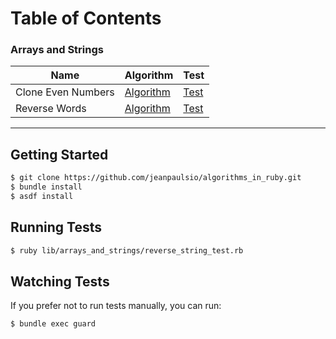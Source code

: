 # Table of Contents

### Arrays and Strings

<table>
  <thead>
    <tr>
      <th>Name</th>
      <th>Algorithm</th>
      <th>Test</th>
    </tr>
  </thead>
  <tbody>
    <tr>
      <td>Clone Even Numbers</td>
      <td><a href="./lib/arrays_and_strings/clone_even_numbers.rb">Algorithm</a></td>
      <td><a href="./lib/arrays_and_strings/clone_even_numbers_test.rb">Test</a></td>
    </tr>
    <tr>
      <td>Reverse Words</td>
      <td><a href="./lib/arrays_and_strings/reverse_words.rb">Algorithm</a></td>
      <td><a href="./lib/arrays_and_strings/reverse_words_test.rb">Test</a></td>
    </tr>
  </tbody>
</table>

---

## Getting Started

```bash
$ git clone https://github.com/jeanpaulsio/algorithms_in_ruby.git
$ bundle install
$ asdf install
```

## Running Tests

```bash
$ ruby lib/arrays_and_strings/reverse_string_test.rb
```

## Watching Tests

If you prefer not to run tests manually, you can run:

```
$ bundle exec guard
```
